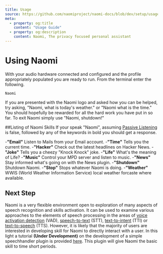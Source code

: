 ```yaml
---
title: Usage
source: https://github.com/naomiproject/naomi-docs/blob/dev/setup/usage.md
meta:
  - property: og:title
    content: "Usage Guide"
  - property: og:description
    content: Naomi, The privacy focused personal assistant
---
```


# Using Naomi

With your audio hardware connected and configured and the profile appropriately populated 
you are ready to run. From the terminal enter the following.
```
Naomi
```
If you are presented with the Naomi logo and asked how you can be helped, try asking, 
"Naomi, what is today's weather." or "Naomi what is the time." You should 
hopefully be rewarded for all the hard work you have put in so far. To exit Naomi simply use 
"Naomi, shutdown!"  

##Listing of Naomi Skills
If your speak "Naomi", assuming [Passive Listening](profile.html) is false, followed by any 
of the keywords in bold you should get a response.

-**"Email"** Listen to Mails from your Email account.
-**"Time"** Tells you the current time.
-**"Hacker"** Check out the latest headlines on Hacker News.
-**"Joke"** Tells you a cheezy "Knock Knock" joke.
-**"Life"** What's the meaning of Life?
-**"Music"** Control your MPD server and listen to music.
-**"News"** Stay informed what's going on with the News plugin.
-**"Shutdown"** Shutdown Naomi.
-**"Stop"** Stops whatever Naomi is doing.
-**"Weather"** WWIS (World Weather Information Service) local weather forcaste where available.

## Next Step

Naomi is a very flexible environment open to exploration of many aspects of speech 
recognition and skills activation. It can be used to examine various approaches to 
the elements of speech processing in the areas of 
[voice activation detection](./configuration/vads.html) (VAD),
[speech-to-text](./configuration/stt.html) (STT), 
[text-to-intent](./configuration/tti.html) (TTI) or 
[text-to-speech](./configuration/tts.html) (TTS). However, it is likely
that the majority of users are interested in developing skill for Naomi to directly 
interact with a user. In this light a tutorial **(Under Development)** on the development of a simple speechhandler 
plugin is provided [here](tutorial.html). This plugin will give Naomi the basic skill to
time short periods.

<DocPreviousVersions/>
<EditPageLink/>
